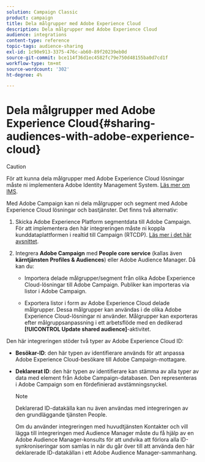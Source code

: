 ```yaml
---
solution: Campaign Classic
product: campaign
title: Dela målgrupper med Adobe Experience Cloud
description: Dela målgrupper med Adobe Experience Cloud
audience: integrations
content-type: reference
topic-tags: audience-sharing
exl-id: 1c90e913-3375-476c-ab60-89f20239eb0d
source-git-commit: bce114f36d1ec4582fc79e750d48155ba0d7cd1f
workflow-type: tm+mt
source-wordcount: '302'
ht-degree: 4%

---
```


# Dela målgrupper med Adobe Experience Cloud{#sharing-audiences-with-adobe-experience-cloud}

>[!CAUTION]
>
>För att kunna dela målgrupper med Adobe Experience Cloud lösningar måste ni implementera Adobe Identity Management System. [Läs mer om IMS](../../integrations/using/about-adobe-id.md).

Med Adobe Campaign kan ni dela målgrupper och segment med Adobe Experience Cloud lösningar och bastjänster. Det finns två alternativ:

1. Skicka Adobe Experience Platform segmentdata till Adobe Campaign. För att implementera den här integreringen måste ni koppla kunddataplattformen i realtid till Campaign (RTCDP). [Läs mer i det här avsnittet](https://experienceleague.adobe.com/docs/experience-platform/destinations/catalog/email-marketing/adobe-campaign.html).


1. Integrera **Adobe Campaign** med **People core service** (kallas även **kärntjänsten Profiles &amp; Audiences**) eller Adobe Audience Manager. Då kan du:

   * Importera delade målgrupper/segment från olika Adobe Experience Cloud-lösningar till Adobe Campaign. Publiker kan importeras via listor i Adobe Campaign.

   * Exportera listor i form av Adobe Experience Cloud delade målgrupper. Dessa målgrupper kan användas i de olika Adobe Experience Cloud-lösningar ni använder. Målgrupper kan exporteras efter målgruppsanpassning i ett arbetsflöde med en dedikerad **[!UICONTROL Update shared audience]**-aktivitet.

Den här integreringen stöder två typer av Adobe Experience Cloud ID:

* **Besökar-ID**: den här typen av identifierare används för att anpassa Adobe Experience Cloud-besökare till Adobe Campaign-mottagare.
* **Deklarerat ID**: den här typen av identifierare kan stämma av alla typer av data med element från Adobe Campaign-databasen. Den representeras i Adobe Campaign som en fördefinierad avstämningsnyckel.

   >[!NOTE]
   >
   > Deklarerad  ID-datakälla kan nu även användas med integreringen av den grundläggande tjänsten People.
   >
   >Om du använder integreringen med huvudtjänsten Kontakter och vill lägga till integreringen med Audience Manager måste du få hjälp av en Adobe Audience Manager-konsults för att undvika att förlora alla ID-synkroniseringar som samlas in när du går över till att använda den här deklarerade ID-datakällan i ett Adobe Audience Manager-sammanhang.
